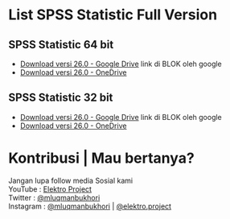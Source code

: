 # List SPSS Statistic Full Version

## SPSS Statistic 64 bit
* [Download versi 26.0 - Google Drive](https://drive.google.com/file/d/1014o3i2CNU-yf5SWmpCcTl7j5d9Rgmqa/view?usp=sharing)  link di BLOK oleh google
* [Download versi 26.0 - OneDrive](https://1drv.ms/u/s!AnSuJx1hWlmCwEqejwlvln_ztU0R?e=MCNb5z) 

## SPSS Statistic 32 bit
* [Download versi 26.0 - Google Drive](https://drive.google.com/file/d/10IJ3eIj6Fej_yuOXL5RxSg2vraQRe-sz/view?usp=sharing)  link di BLOK oleh google
* [Download versi 26.0 - OneDrive](https://1drv.ms/u/s!AnSuJx1hWlmCwEkyQixS6kzEx_ju?e=hQtF8l) 

# Kontribusi | Mau bertanya?
Jangan lupa follow media Sosial kami <br>
YouTube : [Elektro Project](https://www.youtube.com/elektroproject) <br>
Twitter : [@mluqmanbukhori](https://twitter.com/mluqmanbukhori) <br>
Instagram : [@mluqmanbukhori](https://instagram.com/mluqmanbukhori) | [@elektro.project](https://instagram.com/elektro.project)
